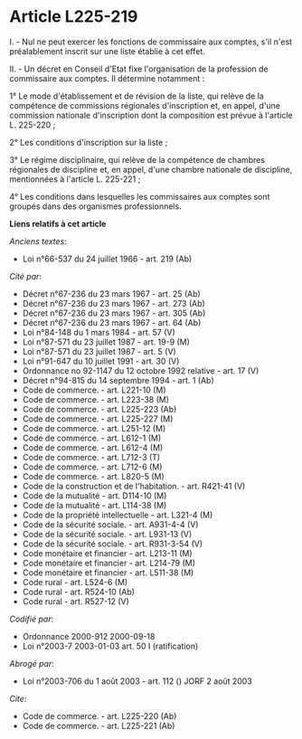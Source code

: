 # Article L225-219

I. - Nul ne peut exercer les fonctions de commissaire aux comptes, s'il n'est préalablement inscrit sur une liste établie à
cet effet.

II. - Un décret en Conseil d'Etat fixe l'organisation de la profession de commissaire aux comptes. Il détermine notamment :

1° Le mode d'établissement et de révision de la liste, qui relève de la compétence de commissions régionales d'inscription
et, en appel, d'une commission nationale d'inscription dont la composition est prévue à l'article L. 225-220 ;

2° Les conditions d'inscription sur la liste ;

3° Le régime disciplinaire, qui relève de la compétence de chambres régionales de discipline et, en appel, d'une chambre
nationale de discipline, mentionnées à l'article L. 225-221 ;

4° Les conditions dans lesquelles les commissaires aux comptes sont groupés dans des organismes professionnels.

**Liens relatifs à cet article**

_Anciens textes_:

  - Loi n°66-537 du 24 juillet 1966 - art. 219 (Ab)

_Cité par_:

  - Décret n°67-236 du 23 mars 1967 - art. 25 (Ab)
  - Décret n°67-236 du 23 mars 1967 - art. 273 (Ab)
  - Décret n°67-236 du 23 mars 1967 - art. 305 (Ab)
  - Décret n°67-236 du 23 mars 1967 - art. 64 (Ab)
  - Loi n°84-148 du 1 mars 1984 - art. 57 (V)
  - Loi n°87-571 du 23 juillet 1987 - art. 19-9 (M)
  - Loi n°87-571 du 23 juillet 1987 - art. 5 (V)
  - Loi n°91-647 du 10 juillet 1991 - art. 30 (V)
  - Ordonnance no 92-1147 du 12 octobre 1992 relative  - art. 17 (V)
  - Décret n°94-815 du 14 septembre 1994 - art. 1 (Ab)
  - Code de commerce. - art. L221-10 (M)
  - Code de commerce. - art. L223-38 (M)
  - Code de commerce. - art. L225-223 (Ab)
  - Code de commerce. - art. L225-227 (M)
  - Code de commerce. - art. L251-12 (M)
  - Code de commerce. - art. L612-1 (M)
  - Code de commerce. - art. L612-4 (M)
  - Code de commerce. - art. L712-3 (T)
  - Code de commerce. - art. L712-6 (M)
  - Code de commerce. - art. L820-5 (M)
  - Code de la construction et de l'habitation. - art. R421-41 (V)
  - Code de la mutualité - art. D114-10 (M)
  - Code de la mutualité - art. L114-38 (M)
  - Code de la propriété intellectuelle - art. L321-4 (M)
  - Code de la sécurité sociale. - art. A931-4-4 (V)
  - Code de la sécurité sociale. - art. L931-13 (V)
  - Code de la sécurité sociale. - art. R931-3-54 (V)
  - Code monétaire et financier - art. L213-11 (M)
  - Code monétaire et financier - art. L214-79 (M)
  - Code monétaire et financier - art. L511-38 (M)
  - Code rural - art. L524-6 (M)
  - Code rural - art. R524-10 (Ab)
  - Code rural - art. R527-12 (V)

_Codifié par_:

  - Ordonnance 2000-912 2000-09-18
  - Loi n°2003-7 2003-01-03 art. 50 I (ratification)

_Abrogé par_:

  - Loi n°2003-706 du 1 août 2003 - art. 112 () JORF 2 août 2003

_Cite_:

  - Code de commerce. - art. L225-220 (Ab)
  - Code de commerce. - art. L225-221 (Ab)
